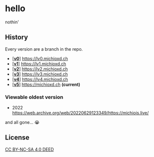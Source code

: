 # hello

nothin'

## History

Every version are a branch in the repo.

- [[**v0**]](https://github.com/michioxd/michioxd.github.io/tree/v0) <https://lv0.michioxd.ch>
- [[**v1**]](https://github.com/michioxd/michioxd.github.io/tree/v1) <https://lv1.michioxd.ch>
- [[**v2**]](https://github.com/michioxd/michioxd.github.io/tree/v2) <https://lv2.michioxd.ch>
- [[**v3**]](https://github.com/michioxd/michioxd.github.io/tree/v3) <https://lv3.michioxd.ch>
- [[**v4**]](https://github.com/michioxd/michioxd.github.io/tree/v4) <https://lv4.michioxd.ch>
- [[**v5**]](https://github.com/michioxd/michioxd.github.io/tree/main) <https://michioxd.ch> **(current)**

### Viewable oldest version

- 2022 <https://web.archive.org/web/20220629123349/https://michiois.live/>

and all gone... :sob:

## License

[CC BY-NC-SA 4.0 DEED](https://creativecommons.org/licenses/by-nc-sa/4.0/)
